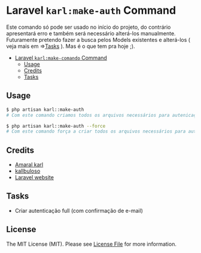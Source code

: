 # Laravel `karl:make-auth` Command

Este comando só pode ser usado no início do projeto, do contrário apresentará erro e também será necessário alterá-los manualmente. Futuramente pretendo fazer a busca pelos Models existentes e alterá-los ( veja mais em =>[Tasks](#tasks) ). Mas é o que tem pra hoje ;).

<!-- TOC -->

- [Laravel `karl:make-comando` Command](#)
    - [Usage](#usage)
    - [Credits](#credits)
    - [Tasks](#tasks)

<!-- /TOC -->

## Usage

```bash
$ php artisan karl::make-auth
# Com este comando criamos todos os arquivos necessários para autenicação
```

```bash
$ php artisan karl::make-auth --force
# Com este comando força a criar todos os arquivos necessários para autenicação mesmo que já existam.
```
## Credits

- [Amaral karl][link-author]
- [kallbuloso][link-kallbuloso]
- [Laravel website][link-laravel-website]

## Tasks

-   Criar autenticação full (com confirmação de e-mail)

## License

The MIT License (MIT). Please see [License File](/license.md) for more information.

[link-author]: https://github.com/kallbuloso
[link-kallbuloso]: http://kallbuloso.com.br
[link-laravel-website]: https://laravel.com/docs/frontend

